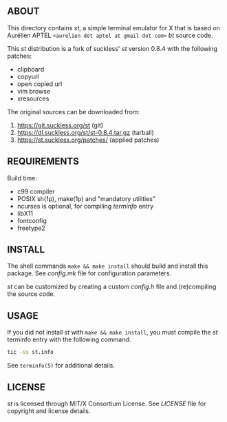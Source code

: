 ABOUT
-----
This directory contains _st_, a simple terminal emulator for X that is
based on Aurélien APTEL `<aurelien dot aptel at gmail dot com>` _bt_
source code.

This _st_ distribution is a fork of suckless' _st_ version 0.8.4 with
the following patches:
  * clipboard
  * copyurl
  * open copied url
  * vim browse
  * xresources

The original sources can be downloaded from:
  1. https://git.suckless.org/st                  (git)
  2. https://dl.suckless.org/st/st-0.8.4.tar.gz   (tarball)
  3. https://st.suckless.org/patches/             (applied patches)

REQUIREMENTS
------------
Build time:
  * c99 compiler
  * POSIX sh(1p), make(1p) and "mandatory utilities"
  * ncurses is optional, for compiling _terminfo_ entry
  * libX11
  * fontconfig
  * freetype2

INSTALL
-------
The shell commands `make && make install` should build and install
this package.  See _config.mk_ file for configuration parameters.

_st_ can be customized by creating a custom _config.h_ file and
(re)compiling the source code.

USAGE
-----
If you did not install _st_ with `make && make install`, you must
compile the _st_ terminfo entry with the following command:
```sh
tic -sx st.info
```
See `terminfo(5)` for additional details.

LICENSE
-------
_st_ is licensed through MIT/X Consortium License.
See _LICENSE_ file for copyright and license details.

<!-- vim:sw=2:ts=2:sts=2:et:cc=72:tw=70
End of file. -->
